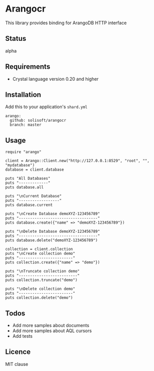 # Arangocr

This library provides binding for ArangoDB HTTP interface

## Status

alpha

## Requirements

* Crystal language version 0.20 and higher

## Installation

Add this to your application's `shard.yml`

````
arango:
  github: solisoft/arangocr
  branch: master
````

## Usage

````
require "arango"

client = Arango::Client.new("http://127.0.0.1:8529", "root", "", "mydatabase")
database = client.database

puts "All Databases"
puts "-------------"
puts database.all

puts "\nCurrent Database"
puts "------------------"
puts database.current

puts "\nCreate Database demoXYZ-123456789"
puts "-----------------------------------"
puts database.create({"name" => "demoXYZ-123456789"})

puts "\nDelete Database demoXYZ-123456789"
puts "-----------------------------------"
puts database.delete("demoXYZ-123456789")

collection = client.collection
puts "\nCreate collection demo"
puts "------------------------"
puts collection.create({"name" => "demo"})

puts "\nTruncate collection demo"
puts "--------------------------"
puts collection.truncate("demo")

puts "\nDelete collection demo"
puts "------------------------"
puts collection.delete("demo")
````

## Todos

* Add more samples about documents
* Add more samples about AQL cursors
* Add tests

## Licence

MIT clause